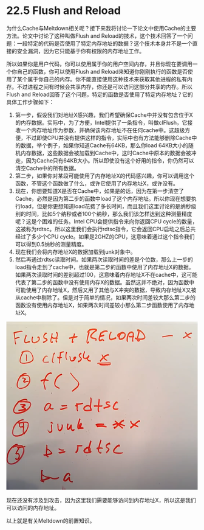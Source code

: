 # 22.5 Flush and Reload

为什么Cache与Meltdown相关呢？接下来我将讨论一下论文中使用Cache的主要方法。论文中讨论了这种叫做Flush and Reload的技术，这个技术回答了一个问题：一段特定的代码是否使用了特定内存地址的数据？这个技术本身并不是一个直接的安全漏洞，因为它只能基于你有权限的内存地址工作。

所以如果你是用户代码，你可以使用属于你的用户空间内存，并且你现在要调用一个你自己的函数，你可以使用Flush and Reload来知道你刚刚执行的函数是否使用了某个属于你自己的内存。你不能直接使用这种技术来获取其他进程的私有内存。不过进程之间有时候会共享内存，你还是可以访问这部分共享的内存。所以Flush and Reload回答了这个问题，特定的函数是否使用了特定内存地址？它的具体工作步骤如下：

1. 第一步，假设我们对地址X感兴趣，我们希望确保Cache中并没有包含位于X的内存数据。实际中，为了方便，Intel提供了一条指令，叫做clFlush，它接收一个内存地址作为参数，并确保该内存地址不在任何cache中。这超级方便，不过即使CPU并没有提供这样的指令，实际中也有方法能够删除Cache中的数据，举个例子，如果你知道Cache有64KB，那么你load 64KB大小的随机内存数据，这些数据会被加载到Cache中，这时Cache中原本的数据会被冲走，因为Cache只有64KB大小。所以即使没有这个好用的指令，你仍然可以清空Cache中的所有数据。
2. 第二步，如果你对某段可能使用了内存地址X的代码感兴趣，你可以调用这个函数，不管这个函数做了什么，或许它使用了内存地址X，或许没有。
3. 现在，你想要知道X是否在Cache中，如果是的话，因为在第一步清空了Cache，必然是因为第二步的函数中load了这个内存地址。所以你现在想要执行load，但是你更想知道load花费了多长时间，而且我们这里讨论的是纳秒级别的时间，比如5个纳秒或者100个纳秒，那么我们该怎样达到这种测量精度呢？这是个困难的任务。Intel CPU会提供指令来向你返回CPU cycle的数量，这被称为rdtsc。所以这里我们会执行rdtsc指令，它会返回CPU启动之后总共经过了多少个CPU cycle。如果是2GHZ的CPU，这意味着通过这个指令我们可以得到0.5纳秒的测量精度。
4. 现在我们会将内存地址X的数据加载到junk对象中。
5. 然后再通过rdtsc读取时间。如果两次读取时间的差是个位数，那么上一步的load指令走到了cache中，也就是第二步的函数中使用了内存地址X的数据。如果两次读取时间的差别超过100，这意味着内存地址X不在cache中，这可能代表了第二步的函数中没有使用内存X的数据。虽然这并不绝对，因为函数中可能使用了内存地址X，然后又用了其他与X冲突的数据，导致内存地址X又被从cache中剔除了。但是对于简单的情况，如果两次时间差较大那么第二步的函数没有使用内存地址X，如果两次时间差较小那么第二步函数使用了内存地址X。

![](../.gitbook/assets/image%20%28560%29.png)

现在还没有涉及到攻击，因为这里我们需要能够访问到内存地址X，所以这是我们可以访问的内存地址。

以上就是有关Meltdown的前置知识。

